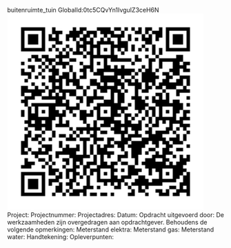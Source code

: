buitenruimte_tuin
GlobalId:0tc5CQvYn1IvguIZ3ceH6N
![picture](https://github.com/C-Claus/Data-Files/blob/master/QR_codes/KDV/buitenruimte_tuin.png)
Project:
Projectnummer:
Projectadres:
Datum:
Opdracht uitgevoerd door:
De werkzaamheden zijn overgedragen aan opdrachtgever. Behoudens de volgende opmerkingen:
Meterstand elektra:
Meterstand gas:
Meterstand water:
Handtekening:
Opleverpunten:

